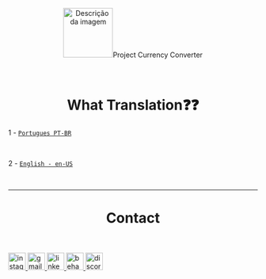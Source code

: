 <p 
align="center">
  <img src="https://umbrasil.org.br/wp-content/uploads/2015/11/2000px-Marys_monogram_Marist_Brothers.svg_.png" alt="Descrição da imagem" width="100" height="100 margin-top = >





</p>

---

<br>
<br>
<br>


<h1 style="text-align: center;">Project Currency Converter</h1>

<br>
<br>
<br>

<h1 style="text-align: center;">What Translation❓❓</h1>


1 -  [`Portugues PT-BR`](PORTUGUES.md)

<br>

2 - [`English - en-US` ](INGLES.md)

<br>

---

<h1 style="text-align: center;">Contact</h1>


<br>
<br>

<div align="left">
  <a href="https://www.instagram.com/sal.gov.br/" target="_blank">
    <img src="https://img.shields.io/static/v1?message=Instagram&logo=instagram&label=&color=E4405F&logoColor=white&labelColor=&style=for-the-badge" height="35" alt="instagram logo"  />
  </a>
  <a href="salgabrowndazn@gmail.com" target="_blank">
    <img src="https://img.shields.io/static/v1?message=Gmail&logo=gmail&label=&color=D14836&logoColor=white&labelColor=&style=for-the-badge" height="35" alt="gmail logo"  />
  </a>
  <a href="https://www.linkedin.com/in/samuel-lima-do-amaral/" target="_blank">
    <img src="https://img.shields.io/static/v1?message=LinkedIn&logo=linkedin&label=&color=0077B5&logoColor=white&labelColor=&style=for-the-badge" height="35" alt="linkedin logo"  />
  </a>
  <a href="https://www.behance.net/salgabrowndazn1" target="_blank">
    <img src="https://img.shields.io/static/v1?message=Behance&logo=behance&label=&color=1769ff&logoColor=white&labelColor=&style=for-the-badge" height="35" alt="behance logo"  />
  </a>
  <a href="salmao2608" target="_blank">
    <img src="https://img.shields.io/static/v1?message=Discord&logo=discord&label=&color=7289DA&logoColor=white&labelColor=&style=for-the-badge" height="35" alt="discord logo"  />
  </a>
</div>
